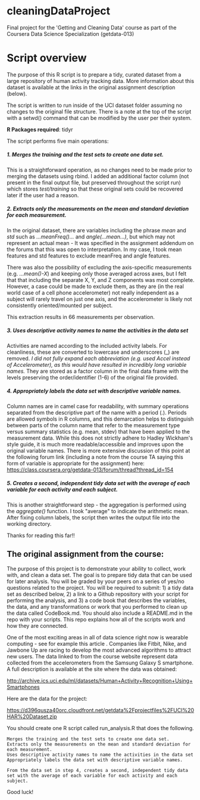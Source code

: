 # cleaningDataProject
Final project for the 'Getting and Cleaning Data' course as part of the Coursera Data Science Specialization (getdata-013)

# Script overview
The purpose of this R script is to prepare a tidy, curated dataset from a large repository of human activity tracking data. More information about this dataset is available at the links in the original assignment description (below). 

The script is written to run inside of the UCI dataset folder assuming no changes to the original file structure. There is a note at the top of the script with a setwd() command that can be modified by the user per their system. 

**R Packages required**: tidyr

The script performs five main operations:
##### 1. Merges the training and the test sets to create one data set.
This is a straightforward operation, as no changes need to be made prior to merging the datasets using rbind. I added an additional factor column (not present in the final output file, but preserved throughout the script run) which stores *test/training* so that these original sets could be recovered later if the user had a reason.
##### 2. Extracts only the measurements on the mean and standard deviation for each measurement. 
In the original dataset, there are variables including the phrase *mean* and *std* such as *...meanFreq()...* and *angle(...mean...)*, but which may not represent an actual mean - It was specified in the assignment addendum on the forums that this was open to interpretation. In my case, I took mean features and std features to exclude meanFreq and angle features. 

There was also the possibility of excluding the axis-specific measurements (e.g. *...mean()-X*) and keeping only those averaged across axes, but I felt that that including the separate X, Y, and Z components was most complete. However, a case could be made to exclude them, as they are (in the real world case of a cell phone accelerometer) not really independent as a subject will rarely travel on just one axis, and the accelerometer is likely not consistently oriented/mounted per subject.

This extraction results in 66 measurements per observation.
##### 3. Uses descriptive activity names to name the activities in the data set
Activities are named according to the included activity labels. For cleanliness, these are converted to lowercase and underscores (_) are removed. *I did not fully expand each abbreviation (e.g. used Accel instead of Accelerometer), as this would have resulted in incredibly long variable names.* They are stored as a factor column in the final data frame with the levels preserving the order/identifier (1-6) of the original file provided.
##### 4. Appropriately labels the data set with descriptive variable names. 
Column names are in camel case for readability, with summary operations separated from the descriptive part of the name with a period (.). Periods are allowed symbols in R columns, and this demarcation helps to distinguish between parts of the column name that refer to the measurement type versus summary statistics (e.g. mean, stdev) that have been applied to the measurement data. 
While this does not strictly adhere to Hadley Wickham's style guide, it is much more readable/accessible and improves upon the original variable names. There is more extensive discussion of this point at the following forum link (including a note from the course TA saying this form of variable is appropriate for the assignment) here: https://class.coursera.org/getdata-013/forum/thread?thread_id=154
##### 5. Creates a second, independent tidy data set with the average of each variable for each activity and each subject.
This is another straightforward step - the aggregation is performed using the *aggregate()* function. I took "average" to indicate the arithmetic mean. After fixing column labels, the script then writes the output file into the working directory.


Thanks for reading this far!!


## The original assignment from the course: 
The purpose of this project is to demonstrate your ability to collect, work with, and clean a data set. The goal is to prepare tidy data that can be used for later analysis. You will be graded by your peers on a series of yes/no questions related to the project. You will be required to submit: 1) a tidy data set as described below, 2) a link to a Github repository with your script for performing the analysis, and 3) a code book that describes the variables, the data, and any transformations or work that you performed to clean up the data called CodeBook.md. You should also include a README.md in the repo with your scripts. This repo explains how all of the scripts work and how they are connected. 

One of the most exciting areas in all of data science right now is wearable computing - see for example this article . Companies like Fitbit, Nike, and Jawbone Up are racing to develop the most advanced algorithms to attract new users. The data linked to from the course website represent data collected from the accelerometers from the Samsung Galaxy S smartphone. A full description is available at the site where the data was obtained:

http://archive.ics.uci.edu/ml/datasets/Human+Activity+Recognition+Using+Smartphones

Here are the data for the project:

https://d396qusza40orc.cloudfront.net/getdata%2Fprojectfiles%2FUCI%20HAR%20Dataset.zip

 You should create one R script called run_analysis.R that does the following. 

    Merges the training and the test sets to create one data set.
    Extracts only the measurements on the mean and standard deviation for each measurement. 
    Uses descriptive activity names to name the activities in the data set
    Appropriately labels the data set with descriptive variable names. 

    From the data set in step 4, creates a second, independent tidy data set with the average of each variable for each activity and each subject.

Good luck!
